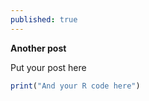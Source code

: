 ```yaml
---
published: true
---
```




**Another post**

Put your post here

```R
print("And your R code here")
```
